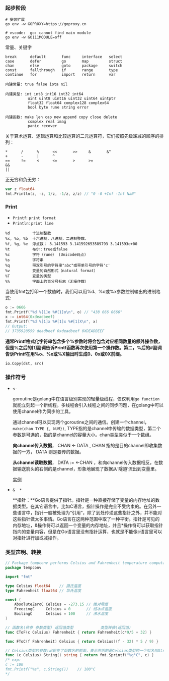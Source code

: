 ### 起步阶段

```shell
# 安装扩展   
go env -w GOPROXY=https://goproxy.cn

# vscode:  go: cannot find main module
go env -w GO111MODULE=off
```

常量、关键字
```text
break      default       func     interface   select
case       defer         go       map         struct
chan       else          goto     package     switch
const      fallthrough   if       range       type
continue   for           import   return      var

内建常量: true false iota nil

内建类型: int int8 int16 int32 int64
          uint uint8 uint16 uint32 uint64 uintptr
          float32 float64 complex128 complex64
          bool byte rune string error

内建函数: make len cap new append copy close delete
          complex real imag
          panic recover
```

关于算术运算、逻辑运算和比较运算的二元运算符，它们按照先级递减的顺序的排列：
```text
*      /      %      <<       >>     &       &^
+      -      |      ^
==     !=     <      <=       >      >=
&&
||
```

正无穷和负无穷：
```go
var z float64
fmt.Println(z, -z, 1/z, -1/z, z/z) // "0 -0 +Inf -Inf NaN"
```


### Print

- `Printf`: `print format`
- `Println`: `print line`

```
%d          十进制整数
%x, %o, %b  十六进制，八进制，二进制整数。
%f, %g, %e  浮点数： 3.141593 3.141592653589793 3.141593e+00
%t          布尔：true或false
%c          字符（rune） (Unicode码点)
%s          字符串
%q          带双引号的字符串"abc"或带单引号的字符'c'
%v          变量的自然形式（natural format）
%T          变量的类型
%%          字面上的百分号标志（无操作数）
```

当使用fmt包打印一个数值时，我们可以用%d、%o或%x参数控制输出的进制格式:
```go
o := 0666
fmt.Printf("%d %[1]o %#[1]o\n", o) // "438 666 0666"
x := int64(0xdeadbeef)
fmt.Printf("%d %[1]x %#[1]x %#[1]X\n", x)
// Output:
// 3735928559 deadbeef 0xdeadbeef 0XDEADBEEF
```
**通常Printf格式化字符串包含多个%参数时将会包含对应相同数量的额外操作数，但是%之后的[1]副词告诉Printf函数再次使用第一个操作数。第二，%后的#副词告诉Printf在用%o、%x或%X输出时生成0、0x或0X前缀。**

`io.Copy(dst, src)`


### 操作符号

- `<-`

  goroutine是golang中在语言级别实现的轻量级线程，仅仅利用`go function`就能立刻起一个新线程。多线程会引入线程之间的同步问题，在golang中可以使用channel作为同步的工具。

  通过channel可以实现两个goroutine之间的通信。创建一个channel，`make(chan TYPE {, NUM})`, TYPE指的是channel中传输的数据类型，第二个参数是可选的，指的是channel的容量大小。chan类型类似于一个数组。

  **向channel传入数据**， CHAN <- DATA , CHAN 指的是目的channel即收集数据的一方， DATA 则是要传的数据。

  **从channel读取数据**， DATA := <-CHAN ，和向channel传入数据相反，在数据输送箭头的右侧的是channel，形象地展现了数据从‘隧道’流出到变量里。

  [实例](<https://yar999.gitbook.io/gopl-zh/ch1/ch1-06>)

- `&  *`

  **指针：**Go语言提供了指针。指针是一种直接存储了变量的内存地址的数据类型。在其它语言中，比如C语言，指针操作是完全不受约束的。在另外一些语言中，指针一般被处理为“引用”，除了到处传递这些指针之外，并不能对这些指针做太多事情。Go语言在这两种范围中取了一种平衡。指针是可见的内存地址，&操作符可以返回一个变量的内存地址，并且*操作符可以获取指针指向的变量内容，但是在Go语言里没有指针运算，也就是不能像c语言里可以对指针进行加或减操作。


### 类型声明、转换

```go
// Package tempconv performs Celsius and Fahrenheit temperature computations.
package tempconv

import "fmt"

type Celsius float64    // 摄氏温度
type Fahrenheit float64 // 华氏温度

const (
    AbsoluteZeroC Celsius = -273.15 // 绝对零度
    FreezingC     Celsius = 0       // 结冰点温度
    BoilingC      Celsius = 100     // 沸水温度
)

// 函数名(传参 参数类型) 返回值类型            类型转换(返回值)
func CToF(c Celsius) Fahrenheit { return Fahrenheit(c*9/5 + 32) }

func FToC(f Fahrenheit) Celsius { return Celsius((f - 32) * 5 / 9) }

// Celsius类型的参数c出现在了函数名的前面，表示声明的是Celsius类型的一个叫名叫String的方法，该方法返回该类型对象c带着°C温度单位的字符串
func (c Celsius) String() string { return fmt.Sprintf("%g°C", c) }
/* exp: 
c := 100
fmt.Printf("%s", c.String())    // 100°C
*/
```

